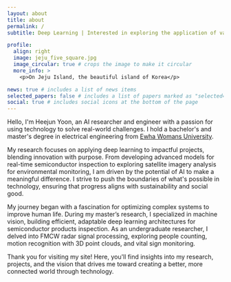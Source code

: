 ```yaml
---
layout: about
title: about
permalink: /
subtitle: Deep Learning | Interested in exploring the application of various fields and understanding its mechanism

profile:
  align: right
  image: jeju_five_square.jpg
  image_circular: true # crops the image to make it circular
  more_info: >
    <p>On Jeju Island, the beautiful island of Korea</p>

news: true # includes a list of news items
selected_papers: false # includes a list of papers marked as "selected={true}"
social: true # includes social icons at the bottom of the page
---
```

Hello, I'm Heejun Yoon, an AI researcher and engineer with a passion for using technology to solve real-world challenges. I hold a bachelor's and master's degree in electrical engineering from [Ewha Womans University](https://www.ewha.ac.kr/ewhaen/index.do).

My research focuses on applying deep learning to impactful projects, blending innovation with purpose. From developing advanced models for real-time semiconductor inspection to exploring satellite imagery analysis for environmental monitoring, I am driven by the potential of AI to make a meaningful difference. I strive to push the boundaries of what's possible in technology, ensuring that progress aligns with sustainability and social good.

My journey began with a fascination for optimizing complex systems to improve human life. During my master’s research, I specialized in machine vision, building efficient, adaptable deep learning architectures for semiconductor products inspection. As an undergraduate researcher, I delved into FMCW radar signal processing, exploring people counting, motion recognition with 3D point clouds, and vital sign monitoring.

Thank you for visiting my site! Here, you'll find insights into my research, projects, and the vision that drives me toward creating a better, more connected world through technology.
